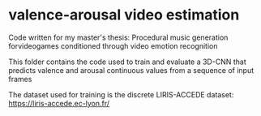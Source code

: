 # valence-arousal video estimation

Code written for my master's thesis: Procedural music generation forvideogames conditioned through video emotion recognition

This folder contains the code used to train and evaluate a 3D-CNN that predicts valence and arousal continuous values from a sequence of input frames

The dataset used for training is the discrete LIRIS-ACCEDE dataset: https://liris-accede.ec-lyon.fr/
